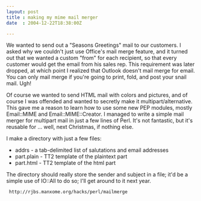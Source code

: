 ```yaml
---
layout: post
title : making my mime mail merger
date  : 2004-12-22T18:38:00Z

---
```

We wanted to send out a "Seasons Greetings" mail to our customers.  I asked why we couldn't just use Office's mail merge feature, and it turned out that we wanted a custom "from" for each recipient, so that every customer would get the email from his sales rep.  This requirement was later dropped, at which point I realized that Outlook doesn't mail merge for email.  You can only mail merge if you're going to print, fold, and post your snail mail.  Ugh!

Of course we wanted to send HTML mail with colors and pictures, and of course I was offended and wanted to secretly make it multipart/alternative.  This gave me a reason to learn how to use some new PEP modules, mostly Email::MIME and Email::MIME::Creator.  I managed to write a simple mail merger for multipart mail in just a few lines of Perl.  It's not fantastic, but it's reusable for ... well, next Christmas, if nothing else.

I make a directory with just a few files:
<ul>
<li>addrs      - a tab-delimited list of salutations and email addresses</li>
<li>part.plain - TT2 template of the plaintext part</li>
<li>part.html  - TT2 template of the html part</li>
</ul>

The directory should really store the sender and subject in a file; it'd be a simple use of IO::All to do so; I'll get around to it next year.
<pre><code>	http://rjbs.manxome.org/hacks/perl/mailmerge
</code></pre>

